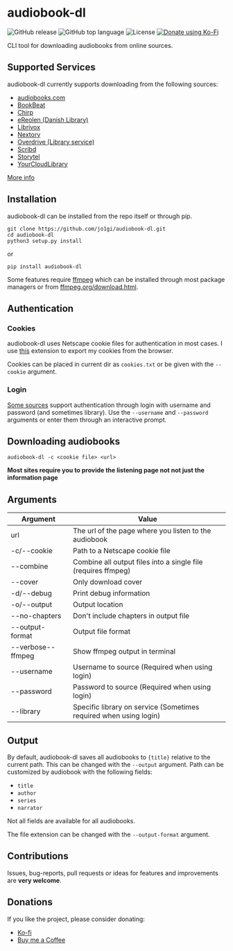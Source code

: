 # audiobook-dl
![GitHub release](https://img.shields.io/github/v/release/jo1gi/audiobook-dl)
![GitHub top language](https://img.shields.io/github/languages/top/jo1gi/audiobook-dl)
![License](https://img.shields.io/github/license/jo1gi/audiobook-dl)
[![Donate using Ko-Fi](https://img.shields.io/badge/donate-kofi-00b9fe?logo=ko-fi&logoColor=00b9fe)](https://ko-fi.com/jo1gi)

CLI tool for downloading audiobooks from online sources.

## Supported Services
audiobook-dl currently supports downloading from the following sources:
- [audiobooks.com](https://audiobooks.com)
- [BookBeat](https://www.bookbeat.com/)
- [Chirp](https://www.chirpbooks.com/)
- [eReolen (Danish Library)](https://ereolen.dk)
- [Librivox](https://librivox.org)
- [Nextory](https://nextory.com)
- [Overdrive (Library service)](https://www.overdrive.com/)
- [Scribd](https://scribd.com)
- [Storytel](https://www.storytel.com/)
- [YourCloudLibrary](https://www.yourcloudlibrary.com/)

[More info](./supported_sites.md)

## Installation
audiobook-dl can be installed from the repo itself or through pip.

```shell
git clone https://github.com/jo1gi/audiobook-dl.git
cd audiobook-dl
python3 setup.py install
```
or
```shell
pip install audiobook-dl
```

Some features require [ffmpeg](https://ffmpeg.org/) which can be installed
through most package managers or from [ffmpeg.org/download.html](https://ffmpeg.org/download.html).

## Authentication

### Cookies
audiobook-dl uses Netscape cookie files for authentication in most cases. I use
[this](https://github.com/rotemdan/ExportCookies) extension to export my cookies
from the browser.

Cookies can be placed in current dir as `cookies.txt` or be given with the
`--cookie` argument.

### Login
[Some sources](./supported_sites.md) support authentication through login with
username and password (and sometimes library). Use the `--username` and
`--password` arguments or enter them through an interactive prompt.

## Downloading audiobooks
```shell
audiobook-dl -c <cookie file> <url>
```
**Most sites require you to provide the listening page not not just the
information page**

## Arguments

| Argument          | Value                                                             |
|-------------------|-------------------------------------------------------------------|
| url               | The url of the page where you listen to the audiobook             |
| -c/--cookie       | Path to a Netscape cookie file                                    |
| --combine         | Combine all output files into a single file (requires ffmpeg)     |
| --cover           | Only download cover                                               |
| -d/--debug        | Print debug information                                           |
| -o/--output       | Output location                                                   |
| --no-chapters     | Don't include chapters in output file                             |
| --output-format   | Output file format                                                |
| --verbose--ffmpeg | Show ffmpeg output in terminal                                    |
| --username        | Username to source (Required when using login)                    |
| --password        | Password to source (Required when using login)                    |
| --library         | Specific library on service (Sometimes required when using login) |

## Output
By default, audiobook-dl saves all audiobooks to `{title}` relative to the
current path. This can be changed with the `--output` argument. Path can be
customized by audiobook with the following fields:
- `title`
- `author`
- `series`
- `narrator`

Not all fields are available for all audiobooks.

The file extension can be changed with the `--output-format` argument.

## Contributions
Issues, bug-reports, pull requests or ideas for features and improvements are
**very welcome**.

## Donations
If you like the project, please consider donating:
- [Ko-fi](https://ko-fi.com/jo1gi)
- [Buy me a Coffee](https://www.buymeacoffee.com/joakimholm)
